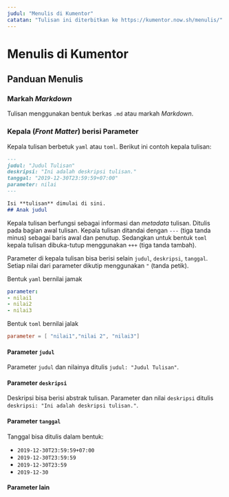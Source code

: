 ```yaml
---
judul: "Menulis di Kumentor"
catatan: "Tulisan ini diterbitkan ke https://kumentor.now.sh/menulis/"
---
```


# Menulis di Kumentor

## Panduan Menulis
### Markah *Markdown*
Tulisan menggunakan bentuk berkas `.md` atau markah *Markdown*.
### Kepala (*Front Matter*) berisi Parameter
Kepala tulisan berbetuk `yaml` atau `toml`. Berikut ini contoh kepala tulisan:

```markdown
---
judul: "Judul Tulisan"
deskripsi: "Ini adalah deskripsi tulisan."
tanggal: "2019-12-30T23:59:59+07:00"
parameter: nilai
---

Isi **tulisan** dimulai di sini.
## Anak judul
```

Kepala tulisan berfungsi sebagai informasi dan *metadata* tulisan. Ditulis pada bagian awal tulisan. Kepala tulisan ditandai dengan `---` (tiga tanda minus) sebagai baris awal dan penutup. Sedangkan untuk bentuk `toml` kepala tulisan dibuka-tutup menggunakan `+++` (tiga tanda tambah).

Parameter di kepala tulisan bisa berisi selain `judul`, `deskripsi`, `tanggal`. Setiap nilai dari parameter dikutip menggunakan `"` (tanda petik).

Bentuk `yaml` bernilai jamak 
```yaml
parameter: 
- nilai1
- nilai2
- nilai3
```

Bentuk `toml` bernilai jalak 
```toml
parameter = [ "nilai1","nilai 2", "nilai3"]
```

#### Parameter `judul`

Parameter `judul` dan nilainya ditulis `judul: "Judul Tulisan"`.

#### Parameter `deskripsi`

Deskripsi bisa berisi abstrak tulisan. Parameter dan nilai `deskripsi` ditulis `deskripsi: "Ini adalah deskripsi tulisan."`.

#### Parameter `tanggal`

Tanggal bisa ditulis dalam bentuk:
+ `2019-12-30T23:59:59+07:00`
+ `2019-12-30T23:59:59`
+ `2019-12-30T23:59`
+ `2019-12-30`

#### Parameter lain